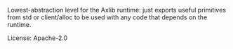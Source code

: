 Lowest-abstraction level for the Axlib runtime: just exports useful primitives from std
or client/alloc to be used with any code that depends on the runtime.

License: Apache-2.0